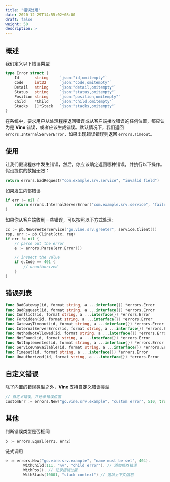 ```yaml
---
title: "错误处理"
date: 2020-12-29T14:55:02+08:00
draft: false
weight: 50
description: >
---
```


## 概述
我们定义以下错误类型
```go
type Error struct {
	Id       string     `json:"id,omitempty"`
	Code     int32      `json:"code,omitempty"`
	Detail   string     `json:"detail,omitempty"`
	Status   string     `json:"status,omitempty"`
    Position string     `json:"position,omitempty"`
    Child    *Child     `json:"child,omitempty"`
    Stacks   []*Stack   `json:"stacks,omitempty"`
}
```
在系统中，要求用户从处理程序返回错误或从客户端接收错误的任何位置，都应认为是 **Vine** 错误，或者应该生成错误。默认情况下，我们返回 `errors.InternalServerError`，如果出现错误错误则返回 `errors.Timeout`。

## 使用
让我们假设程序中发生错误，然后，你应该确定返回哪种错误，并执行以下操作。
假设提供的数据无效：
```go
return errors.badRequest("com.example.srv.service", "invalid field")
```

如果发生内部错误
```go
if err != nil {
    return errors.InternalServerError("com.example.srv.service", "failed to read db: %v", err.Error())
}
```
如果你从客户端收到一些错误，可以按照以下方式处理:
```go
cc := pb.NewGreeterService("go.vine.srv.greeter", service.Client())
rsp, err := pb.Clinet(ctx, req)
if err != nil {
    // parse out the error 
    e := errors.Parse(err.Error())

    // inspect the value
    if e.Code == 401 {
        // unauthorized
    }
}
```

## 错误列表
```go
func BadGateway(id, format string, a ...interface{}) *errors.Error
func BadRequest(id, format string, a ...interface{}) *errors.Error
func Conflict(id, format string, a ...interface{}) *errors.Error
func Forbidden(id, format string, a ...interface{}) *errors.Error
func GatewayTimeout(id, format string, a ...interface{}) *errors.Error
func InternalServerError(id, format string, a ...interface{}) *errors.Error
func MethodNotAllowed(id, format string, a ...interface{}) *errors.Error
func NotFound(id, format string, a ...interface{}) *errors.Error
func NotImplemented(id, format string, a ...interface{}) *errors.Error
func ServiceUnavailable(id, format string, a ...interface{}) *errors.Error
func Timeout(id, format string, a ...interface{}) *errors.Error
func Unauthorized(id, format string, a ...interface{}) *errors.Error
```

## 自定义错误
除了内置的错误类型之外，**Vine** 支持自定义错误类型
```go
// 自定义错误，并记录错误位置
customErr := errors.New("go.vine.srv.example", "custom error", 510, true)
```

## 其他

判断错误类型是否相同
```go
b := errors.Equal(err1, err2)
```

链式调用
```go
e := errors.New("go.vine.srv.example", "name must be set", 404).
        WithChild(111, "%v", "child error"). // 添加额外错误
        WithPos(). // 记录错误位置 
		WithStack(10001, "stack context") // 追加上下文信息 
```

